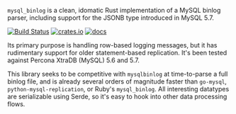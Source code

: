 `mysql_binlog` is a clean, idomatic Rust implementation of a MySQL binlog parser, including support for the JSONB type introduced in MySQL 5.7.

[![Build Status](https://travis-ci.com/EasyPost/rust-mysql-binlog.svg?branch=master)](https://travis-ci.com/EasyPost/rust-mysql-binlog)
[![crates.io](https://meritbadge.herokuapp.com/mysql_binlog)](https://crates.io/crates/mysql_binlog)
[![docs](https://docs.rs/mysql_binlog/badge.svg)](https://docs.rs/mysql_binlog)

Its primary purpose is handling row-based logging messages, but it has rudimentary support for older statement-based replication. It's been tested against Percona XtraDB (MySQL) 5.6 and 5.7.

This library seeks to be competitive with `mysqlbinlog` at time-to-parse a full binlog file, and is already several orders of magnitude faster than `go-mysql`, `python-mysql-replication`, or Ruby's `mysql_binlog`. All interesting datatypes are serializable using Serde, so it's easy to hook into other data processing flows.
